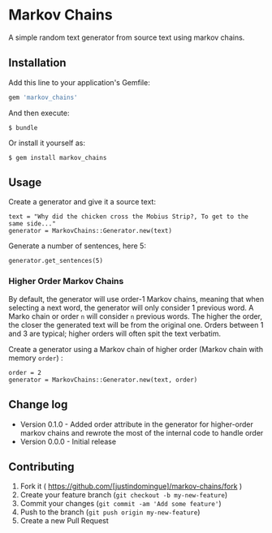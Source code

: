 # Markov Chains

A simple random text generator from source text using markov chains.

## Installation

Add this line to your application's Gemfile:

```ruby
gem 'markov_chains'
```

And then execute:

    $ bundle

Or install it yourself as:

    $ gem install markov_chains

## Usage

Create a generator and give it a source text:

    text = "Why did the chicken cross the Mobius Strip?, To get to the same side..."
    generator = MarkovChains::Generator.new(text)

Generate a number of sentences, here 5:

    generator.get_sentences(5)

### Higher Order Markov Chains

By default, the generator will use order-1 Markov chains, meaning that when selecting a next word, the generator will only consider 1 previous word. A Marko chain or order `n` will consider `n` previous words. The higher the order, the closer the generated text will be from the original one. Orders between 1 and 3 are typical; higher orders will often spit the text verbatim.

Create a generator using a Markov chain of higher order (Markov chain with memory `order`) :
    
    order = 2
    generator = MarkovChains::Generator.new(text, order)

## Change log

* Version 0.1.0 - Added order attribute in the generator for higher-order markov chains and rewrote the most of the internal code to handle order
* Version 0.0.0 - Initial release

## Contributing

1. Fork it ( https://github.com/[justindomingue]/markov-chains/fork )
2. Create your feature branch (`git checkout -b my-new-feature`)
3. Commit your changes (`git commit -am 'Add some feature'`)
4. Push to the branch (`git push origin my-new-feature`)
5. Create a new Pull Request

